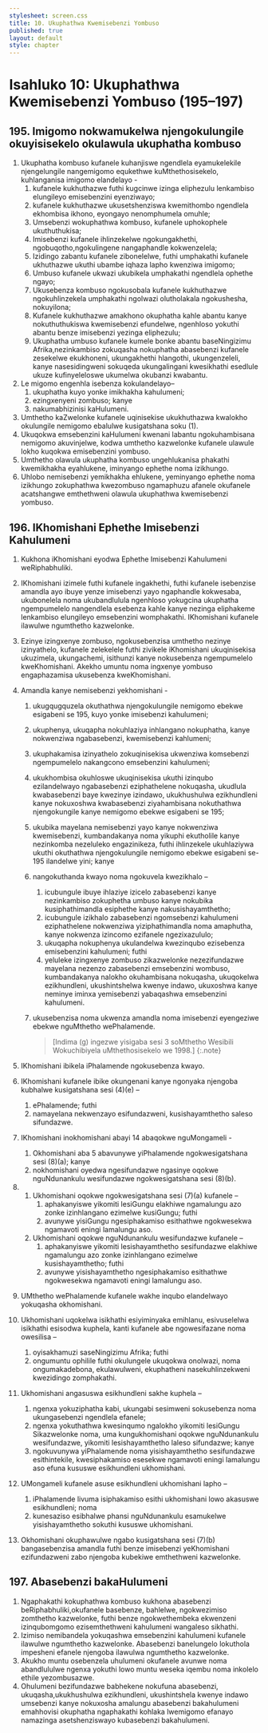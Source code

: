 ```yaml
---
stylesheet: screen.css
title: 10. Ukuphathwa Kwemisebenzi Yombuso
published: true
layout: default
style: chapter
---
```


# Isahluko 10: Ukuphathwa Kwemisebenzi Yombuso (195–197)

## 195. Imigomo nokwamukelwa njengokulungile okuyisisekelo okulawula ukuphatha kombuso

1.	Ukuphatha kombuso kufanele kuhanjiswe ngendlela eyamukelekile njengelungile nangemigomo equkethwe kuMthethosisekelo, kuhlanganisa imigomo elandelayo -
	1.	kufanele kukhuthazwe futhi kugcinwe izinga eliphezulu lenkambiso elungileyo emisebenzini eyenziwayo;
	1.	kufanele kukhuthazwe ukusetshenziswa kwemithombo ngendlela ekhombisa ikhono, eyongayo nenomphumela omuhle;
	1.	Umsebenzi wokuphathwa kombuso, kufanele uphokophele ukuthuthukisa;
	1.	Imisebenzi kufanele ihlinzekelwe ngokungakhethi, ngobuqotho,ngokulingene nangaphandle kokwenzelela;
	1.	Izidingo zabantu kufanele zibonelelwe, futhi umphakathi kufanele ukhuthazwe ukuthi ubambe iqhaza lapho kwenziwa imigomo;
	1.	Umbuso kufanele ukwazi ukubikela umphakathi ngendlela ophethe ngayo;
	1.	Ukusebenza kombuso ngokusobala kufanele kukhuthazwe ngokuhlinzekela umphakathi ngolwazi olutholakala ngokushesha, nokuyilona;
	1.	Kufanele kukhuthazwe amakhono okuphatha kahle abantu kanye nokuthuthukiswa kwemisebenzi efundelwe, ngenhloso yokuthi abantu benze imisebenzi yezinga eliphezulu;
	1.	Ukuphatha umbuso kufanele kumele bonke abantu baseNingizimu Afrika,nezinkambiso zokuqasha nokuphatha abasebenzi kufanele zesekelwe ekukhoneni, ukungakhethi hlangothi, ukungenzeleli, kanye nasesidingweni sokuqeda ukungalingani kwesikhathi esedlule ukuze kufinyeleloswe ukumelwa okubanzi kwabantu.
2.	Le migomo engenhla isebenza kokulandelayo–
	1.	ukuphatha kuyo yonke imikhakha kahulumeni;
	1.	ezingxenyeni zombuso; kanye
	1.	nakumabhizinisi kaHulumeni.
3.	Umthetho kaZwelonke kufanele uqinisekise ukukhuthazwa kwalokho okulungile nemigomo ebalulwe kusigatshana soku (1).
4.	Ukuqokwa emsebenzini kaHulumeni kwenani labantu ngokuhambisana nemigomo akuvinjelwe, kodwa umthetho kazwelonke kufanele ulawule lokho kuqokwa emisebenzini yombuso.
5.	Umthetho olawula ukuphatha kombuso ungehlukanisa phakathi kwemikhakha eyahlukene, iminyango ephethe noma izikhungo.
6.	Uhlobo nemisebenzi yemikhakha ehlukene, yeminyango ephethe noma izikhungo zokuphathwa kwezombuso ngamaphuzu afanele okufanele acatshangwe emthethweni olawula ukuphathwa kwemisebenzi yombuso.

## 196. IKhomishani Ephethe Imisebenzi Kahulumeni

1.	Kukhona iKhomishani eyodwa Ephethe Imisebenzi Kahulumeni weRiphabhuliki.
2.	IKhomishani izimele futhi kufanele ingakhethi, futhi kufanele isebenzise amandla ayo ibuye yenze imisebenzi yayo ngaphandle kokwesaba, ukubonelela noma ukubandlulula ngenhloso yokugcina ukuphatha ngempumelelo nangendlela esebenza kahle kanye nezinga eliphakeme lenkambiso elungileyo emsebenzini womphakathi. IKhomishani kufanele ilawulwe ngumthetho kazwelonke.
3.	Ezinye izingxenye zombuso, ngokusebenzisa umthetho nezinye izinyathelo, kufanele zelekelele futhi zivikele iKhomishani ukuqinisekisa ukuzimela, ukungachemi, isithunzi kanye nokusebenza ngempumelelo kweKhomishani. Akekho umuntu noma ingxenye yombuso engaphazamisa ukusebenza kweKhomishani.
4.	Amandla kanye nemisebenzi yekhomishani -
	1.	ukugqugquzela okuthathwa njengokulungile nemigomo ebekwe esigabeni se 195, kuyo yonke imisebenzi kahulumeni;
	1.	ukuphenya, ukuqapha nokuhlaziya inhlangano nokuphatha, kanye nokwenziwa ngabasebenzi, kwemisebenzi kahlumeni;
	1.	ukuphakamisa izinyathelo zokuqinisekisa ukwenziwa komsebenzi ngempumelelo nakangcono emsebenzini kahulumeni;
	1.	ukukhombisa okuhloswe ukuqinisekisa ukuthi izinqubo ezilandelwayo ngabasebenzi eziphathelene nokuqasha, ukudlula kwabasebenzi baye kwezinye izindawo, ukukhushulwa ezikhundleni kanye nokuxoshwa kwabasebenzi ziyahambisana nokuthathwa njengokungile kanye nemigomo ebekwe esigabeni se 195;
	1.	ukubika mayelana nemisebenzi yayo kanye nokwenziwa kwemisebenzi, kumbandakanya noma yikuphi ekutholile kanye nezinkomba nezeluleko engazinikeza, futhi ihlinzekele ukuhlaziywa ukuthi okuthathwa njengokulungile nemigomo ebekwe esigabeni se-195 ilandelwe yini; kanye
	1.	nangokuthanda kwayo noma ngokuvela kwezikhalo –
		1.	icubungule ibuye ihlaziye izicelo zabasebenzi kanye nezinkambiso zokuphetha umbuso kanye nokubika kusiphathimandla esiphethe kanye nakusishayamthetho;
		1.	icubungule izikhalo zabasebenzi ngomsebenzi kahulumeni eziphathelene nokwenziwa yiziphathimandla noma amaphutha, kanye nokwenza izincomo ezifanele ngezixazululo;
		1.	ukuqapha nokuphenya ukulandelwa kwezinqubo ezisebenza emisebenzini kahulumeni; futhi
		1.	yeluleke izingxenye zombuso zikazwelonke nezezifundazwe mayelana nezenzo zabasebenzi emsebenzini wombuso, kumbandakanya nalokho okuhambisana nokuqasha, ukuqokelwa ezikhundleni, ukushintshelwa kwenye indawo, ukuxoshwa kanye neminye iminxa yemisebenzi yabaqashwa emsebenzini kahulumeni.
	1.	ukusebenzisa noma ukwenza amandla noma imisebenzi eyengeziwe ebekwe nguMthetho wePhalamende.

		> [Indima (g) ingezwe yisigaba sesi 3 soMthetho Wesibili Wokuchibiyela uMthethosisekelo we 1998.]
		{:.note}

5.	IKhomishani ibikela iPhalamende ngokusebenza kwayo.
6.	IKhomishani kufanele ibike okungenani kanye ngonyaka njengoba kubhalwe kusigatshana sesi (4)(e) –
	1.	ePhalamende; futhi
	1.	namayelana nekwenzayo esifundazweni, kusishayamthetho saleso sifundazwe.
7.	IKhomishani inokhomishani abayi 14 abaqokwe nguMongameli -
	1.	Okhomishani aba 5 abavunywe yiPhalamende ngokwesigatshana sesi (8)(a); kanye
	1.	nokhomishani oyedwa ngesifundazwe ngasinye oqokwe nguNdunankulu wesifundazwe ngokwesigatshana sesi (8)(b).
8.	
	1.	Ukhomishani oqokwe ngokwesigatshana sesi (7)(a) kufanele –
		1.	aphakanyiswe yikomiti lesiGungu elakhiwe ngamalungu azo zonke izinhlangano ezimelwe kusiGungu; futhi
		1.	avunywe yisiGungu ngesiphakamiso esithathwe ngokwesekwa ngamavoti eningi lamalungu aso.
	1.	Ukhomishani oqokwe nguNdunankulu wesifundazwe kufanele –
		1.	aphakanyiswe yikomiti lesishayamthetho sesifundazwe elakhiwe ngamalungu azo zonke izinhlangano ezimelwe kusishayamthetho; futhi
		1.	avunywe yisishayamthetho ngesiphakamiso esithathwe ngokwesekwa ngamavoti eningi lamalungu aso.
9.	UMthetho wePhalamende kufanele wakhe inqubo elandelwayo yokuqasha okhomishani.
10.	Ukhomishani uqokelwa isikhathi esiyiminyaka emihlanu, esivuselelwa isikhathi esisodwa kuphela, kanti kufanele abe ngowesifazane noma owesilisa –
	1.	oyisakhamuzi saseNingizimu Afrika; futhi
	1.	ongumuntu ophilile futhi okulungele ukuqokwa onolwazi, noma ongumakadebona, ekulawulweni, ekuphatheni nasekuhlinzekweni kwezidingo zomphakathi.
11.	Ukhomishani angasuswa esikhundleni sakhe kuphela –
	1.	ngenxa yokuziphatha kabi, ukungabi sesimweni sokusebenza noma ukungasebenzi ngendlela efanele;
	1.	ngenxa yokuthathwa kwesinqumo ngalokho yikomiti lesiGungu Sikazwelonke noma, uma kungukhomishani oqokwe nguNdunankulu wesifundazwe, yikomiti lesishayamthetho laleso sifundazwe; kanye
	1.	ngokuvunywa yiPhalamende noma yisishayamthetho sesifundazwe esithintekile, kwesiphakamiso esesekwe ngamavoti eningi lamalungu aso efuna kususwe esikhundleni ukhomishani.
12.	UMongameli kufanele asuse esikhundleni ukhomishani lapho –
	1.	iPhalamende livuma isiphakamiso esithi ukhomishani lowo akasuswe esikhundleni; noma
	1.	kunesaziso esibhalwe phansi nguNdunankulu esamukelwe yisishayamthetho sokuthi kususwe ukhomishani.
13.	Okhomishani okuphawulwe ngabo kusigatshana sesi (7)(b) bangasebenzisa amandla futhi benze imisebenzi yeKhomishani ezifundazweni zabo njengoba kubekiwe emthethweni kazwelonke.

## 197. Abasebenzi bakaHulumeni

1.	Ngaphakathi kokuphathwa kombuso kukhona abasebenzi beRiphabhuliki,okufanele basebenze, bahlelwe, ngokwezimiso zomthetho kazwelonke, futhi benze ngokwethembeka ekwenzeni izinqubomgomo ezisemthethweni kahulumeni wangaleso sikhathi.
2.	Izimiso nemibandela yokuqashwa emsebenzini kahulumeni kufanele ilawulwe ngumthetho kazwelonke. Abasebenzi banelungelo lokuthola impesheni efanele njengoba ilawulwa ngumthetho kazwelonke.
3.	Akukho muntu osebenzela uhulumeni okufanele avunwe noma abandlululwe ngenxa yokuthi lowo muntu weseka iqembu noma inkolelo ethile yezombusazwe.
4.	Ohulumeni bezifundazwe babhekene nokufuna abasebenzi, ukuqasha,ukukhushulwa ezikhundleni, ukushintshela kwenye indawo umsebenzi kanye nokuxosha amalungu abasebenzi bakahulumeni emahhovisi okuphatha ngaphakathi kohlaka lwemigomo efanayo namazinga asetshenziswayo kubasebenzi bakahulumeni.
